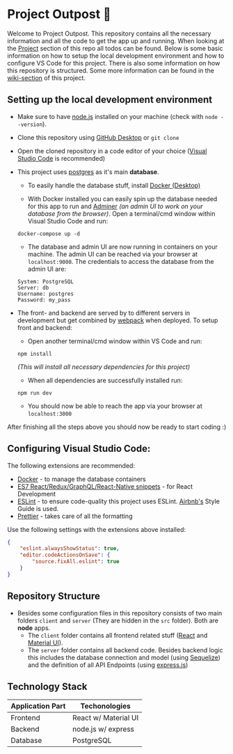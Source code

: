 # Project Outpost 🌿
Welcome to Project Outpost. This repository contains all the necessary information and all the code to get the app up and running. When looking at the [Project](https://github.com/moritz158/project-outpost/projects/1) section of this repo all todos can be found. Below is some basic information on how to setup the local development environment and how to configure VS Code for this project. There is also some information on how this repository is structured. Some more information can be found in the [wiki-section](https://github.com/moritz158/project-outpost/wiki) of this project.

## Setting up the local development environment
- Make sure to have [node.js](https://nodejs.org/en/) installed on your machine (check with `node --version`).

- Clone this repository using [GitHub Desktop](https://desktop.github.com) or `git clone`

- Open the cloned repository in a code editor of your choice ([Visual Studio Code](https://code.visualstudio.com/) is recommended)

- This project uses [postgres](https://www.postgresql.org) as it's main **database**. 

    - To easily handle the database stuff, install [Docker (Desktop)](https://docs.docker.com/docker-for-windows/release-notes/)

    - With Docker installed you can easily spin up the database needed for this app to run and [Adminer](https://www.adminer.org/de/) *(an admin UI to work on your database from the browser)*. 
    Open a terminal/cmd window within Visual Studio Code and run:
    ```
    docker-compose up -d
    ```
    - The database and admin UI are now running in containers on your machine. The admin UI can be reached via your browser at `localhost:9000`. The credentials to access the database from the admin UI are:
    ```
    System: PostgreSQL
    Server: db
    Username: postgres
    Password: my_pass
    ```

- The front- and backend are served by to different servers in development but get combined by [webpack](https://webpack.js.org/) when deployed. To setup front and backend:
  
  - Open another terminal/cmd window within VS Code and run:
  ```
  npm install
  ```
  *(This will install all necessary dependencies for this project)*

  - When all dependencies are successfully installed run:
  ```
  npm run dev
  ``` 
  - You should now be able to reach the app via your browser at `localhost:3000`

After finishing all the steps above you should now be ready to start coding :)

## Configuring Visual Studio Code:
The following extensions are recommended:
- [Docker](https://marketplace.visualstudio.com/items?itemName=ms-azuretools.vscode-docker) - to manage the database containers
- [ES7 React/Redux/GraphQL/React-Native snippets](https://marketplace.visualstudio.com/items?itemName=dsznajder.es7-react-js-snippets) - for React Development
- [ESLint](https://marketplace.visualstudio.com/items?itemName=dbaeumer.vscode-eslint) - to ensure code-quality this project uses ESLint. [Airbnb's](https://github.com/airbnb/javascript) Style Guide is used.
- [Prettier](https://marketplace.visualstudio.com/items?itemName=esbenp.prettier-vscode) - takes care of all the formatting

Use the following settings with the extensions above installed:
```json
{
    "eslint.alwaysShowStatus": true,
    "editor.codeActionsOnSave": {
        "source.fixAll.eslint": true
    }
}
```


## Repository Structure
- Besides some configuration files in this repository consists of two main folders `client` and `server` (They are hidden in the `src` folder). Both are **node** apps.
    - The `client` folder contains all frontend related stuff ([React](https://reactjs.org/) and [Material UI](https://material-ui.com/)).
    - The `server` folder contains all backend code. Besides backend logic this includes the database connection and model (using [Sequelize](https://sequelize.org/v5/)) and the definition of all API Endpoints (using [express.js](https://expressjs.com/))

## Technology Stack
| Application Part | Techonologies       |
| ---------------- | --------------------|
| Frontend         | React w/ Material UI|
| Backend          | node.js  w/ express | 
| Database         | PostgreSQL          |  
